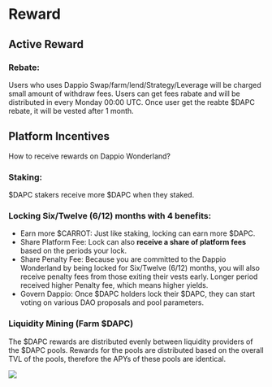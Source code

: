 # Reward 
        
## Active Reward

### Rebate: 
Users who uses Dappio Swap/farm/lend/Strategy/Leverage will be charged small amount of withdraw fees. Users can get fees rabate and will be distributed in every Monday 00:00 UTC. Once user get the reabte $DAPC rebate, it will be vested after 1 month.


## Platform Incentives

How to receive rewards on Dappio Wonderland? 

### Staking:

$DAPC stakers receive more $DAPC when they staked. 

### Locking Six/Twelve (6/12) months with 4 benefits:

- Earn more $CARROT: Just like staking, locking can earn more $DAPC. 
- Share Platform Fee:  Lock can also **receive a share of platform fees** based on the periods your lock. 
- Share Penalty Fee: Because you are committed to the Dappio Wonderland by being locked for Six/Twelve (6/12) months, you will also receive penalty fees from those exiting their vests early. Longer period received higher Penalty fee, which means higher yields.
- Govern Dappio: Once $DAPC holders lock their $DAPC, they can start voting on various DAO proposals and pool parameters.

 
### Liquidity Mining (Farm $DAPC)     

The $DAPC rewards are distributed evenly between liquidity providers of the $DAPC pools. Rewards for the pools are distributed based on the overall TVL of the pools, therefore the APYs of these pools are identical.


![](https://hackmd.io/_uploads/H1mm-uzP9.png)




